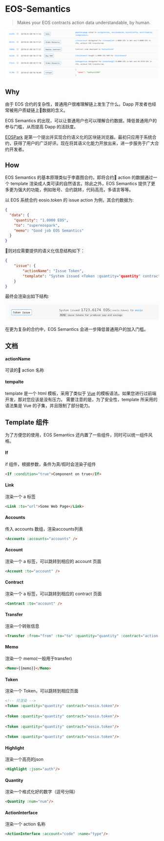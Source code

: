 # EOS-Semantics
> Makes your EOS contracts action data understandable, by human.

![EOSPark screenshot](./assets/eospark-screenshot.png)

## Why
由于 EOS 合约的复杂性，普通用户很难理解链上发生了什么。Dapp 开发者也经常被用户质疑链上数据的含义。

EOS Semantics 的出现，可以让普通用户也可以理解合约数据，降低普通用户的参与门槛，从而提高 Dapp 的活跃度。

[EOSPark](https://eospark.com) 是第一个提出并实现合约语义化的区块链浏览器。最初只应用于系统合约，获得了用户的广泛好评。现在将其语义化能力开放出来，进一步服务于广大合约开发者。

## How
EOS Semantics 的基本原理类似于李嘉图合约，即将合约 action 的数据通过一个 template 渲染成人类可读的自然语言。除此之外，EOS Semantics 提供了更多更为强大的功能，例如账号、合约跳转，代码高亮，多语言等等。

以 EOS 系统合约 eosio.token 的 issue action 为例，其合约数据为:
```json
{
  "data": {
    "quantity": "1.0000 EOS",
    "to": "supereospark",
    "memo": "Good job EOS Semantics"
  }
}
```

则对应需要提供的语义化信息结构如下：
```json
{
    "issue": {
        "actionName": "Issue Token",
        "template": "System issued <Token :quantity="quantity" contract="eosio.token"/> to <Account :to="to" /> <Memo>{{memo}}</Memo>"
    }
}
```

最终会渲染出如下结构:

![eosio.token::issue](./assets/eosio.token-issue.png)


在更为复杂的合约中，EOS Semantics 会进一步降低普通用户的加入门槛。

## 文档
#### actionName

可读的 action 名称

#### tempalte

template 是一个 html 模板，采用了类似于 [Vue](https://vuejs.org) 的模板语法。如果您进行过前端开发，那对您应该是没有压力。
需要注意的是，为了安全性，template 所采用的语法集是 Vue 的子集，并且限制了部分能力。

## Template 组件
为了方便您的使用，EOS Semantics 还内置了一些组件，同时可以统一组件风格。

#### If
if 组件，根据参数，条件为真/假时会渲染子组件

```html
<If :condition="true">Component on true</If>
```

#### Link
渲染一个 a 标签
```html
<Link :to="url">Some Web Page</Link>
```

#### Accounts
传入 accounts 数组，渲染accounts列表
```html
<Accounts :accounts="accounts" />
```

#### Account
渲染一个 a 标签，可以跳转到相应的 account 页面
```html
<Account :to="account" />
```

#### Contract
渲染一个 a 标签，可以跳转到相应的 contract 页面
```html
<Contract :to="account" />
```

#### Transfer
渲染一个转账信息
```html
<Transfer :from="from" :to="to" :quantity="quantity" :contract="action.account" :memo="memo"/>
```

#### Memo
渲染一个 memo(一般用于transfer)
```html
<Memo>{{memo}}</Memo>
```

#### Token
渲染一个 Token，可以跳转到相应页面

```html
<!-- 只渲染 -->
<Token :quantity="quantity" contract="eosio.token"/>

<Token :quantity="quantity" contract="eosio.token"/>

<Token :quantity="quantity" contract="eosio.token"/>

<Token :quantity="quantity" contract="eosio.token"/>
```

#### Highlight
渲染一个高亮的json
```html
<Highlight :json="auth"/>
```

#### Quantity
渲染一个格式化好的数字（逗号分隔）
```html
<Quantity :num="num"/>
```


#### ActionInterface
渲染一个 action 名称
```html
<ActionInterface :account="code" :name="type"/>
```
